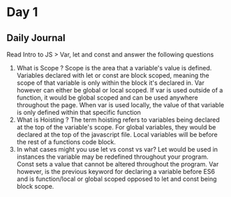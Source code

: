 # Day 1

## Daily Journal
Read Intro to JS > Var, let and const and answer the following questions
1. What is Scope ?
Scope is the area that a variable's value is defined. Variables declared with let or const are block scoped, meaning the scope of that variable is only within the block it's declared in. Var however can either be global or local scoped. If var is used outside of a function, it would be global scoped and can be used anywhere throughout the page. When var is used locally, the value of that variable is only defined within that specific function
2. What is Hoisting ?
The term hoisting refers to variables being declared at the top of the variable's scope. For global variables, they would be declared at the top of the javascript file. Local variables will be before the rest of a functions code block. 
3. In what cases might you use let vs const vs var?
Let would be used in instances the variable may be redefined throughout your program. Const sets a value that cannot be altered throughout the program. Var however, is the previous keyword for declaring a variable before ES6 and is function/local or global scoped opposed to let and const being block scope.